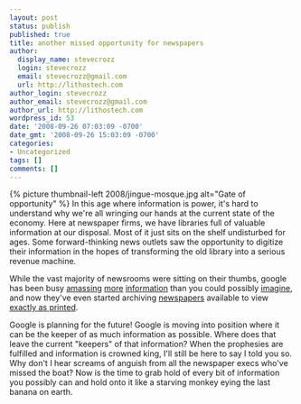 ```yaml
---
layout: post
status: publish
published: true
title: another missed opportunity for newspapers
author:
  display_name: stevecrozz
  login: stevecrozz
  email: stevecrozz@gmail.com
  url: http://lithostech.com
author_login: stevecrozz
author_email: stevecrozz@gmail.com
author_url: http://lithostech.com
wordpress_id: 53
date: '2008-09-26 07:03:09 -0700'
date_gmt: '2008-09-26 15:03:09 -0700'
categories:
- Uncategorized
tags: []
comments: []
---
```

{% picture thumbnail-left 2008/jingue-mosque.jpg alt="Gate of opportunity" %}
In this age where information is power, it's hard to understand why
we're all wringing our hands at the current state of the economy. Here
at newspaper firms, we have libraries full of valuable information at
our disposal. Most of it just sits on the shelf undisturbed for ages.
Some forward-thinking news outlets saw the opportunity to digitize their
information in the hopes of transforming the old library into a serious
revenue machine.

While the vast majority of newsrooms were sitting on their thumbs,
google has been busy [amassing](http://google.com)
[more](http://research.google.com/)
[information](http://www.youtube.com) than you could possibly
[imagine](http://finance.google.com), and now they've even started
archiving [newspapers](http://news.google.com) available to view
[exactly as
printed](http://news.google.com/newspapers?id=758KAAAAIBAJ&sjid=jk0DAAAAIBAJ&pg=5233,4059827&dq=clark+gable+army).

Google is planning for the future! Google is moving into position where
it can be the keeper of as much information as possible. Where does that
leave the current "keepers" of that information? When the prophesies are
fulfilled and information is crowned king, I'll still be here to say I
told you so. Why don't I hear screams of anguish from all the newspaper
execs who've missed the boat? Now is the time to grab hold of every bit
of information you possibly can and hold onto it like a starving monkey
eying the last banana on earth.
